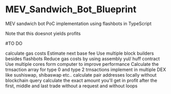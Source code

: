 # MEV_Sandwich_Bot_Blueprint
MEV sandwich bot PoC implementation using flashbots in TypeScript

Note that this doesnot yields profits

#TO DO

calculate gas costs
Estimate next base fee
Use multiple block builders besides flashbots
Reduce gas costs by using assembly yul/ huff contract
Use multiple cores form computer to improve performance
Calculate the trnsaction array for type 0 and type 2 trnsactions
implement in multiple DEX like sushiswap, shibaswap etc..
calculate pair addresses locally without blockchain query
calculate the exact amount you'll get in profit after the first, middle and last trade without a request and without loops
